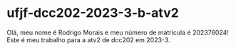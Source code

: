 # ufjf-dcc202-2023-3-b-atv2

Olá, meu nome é Rodrigo Morais e meu número de matrícula é 202376024! Este é meu trabalho para a atv2 de dcc202 em 2023-3. 